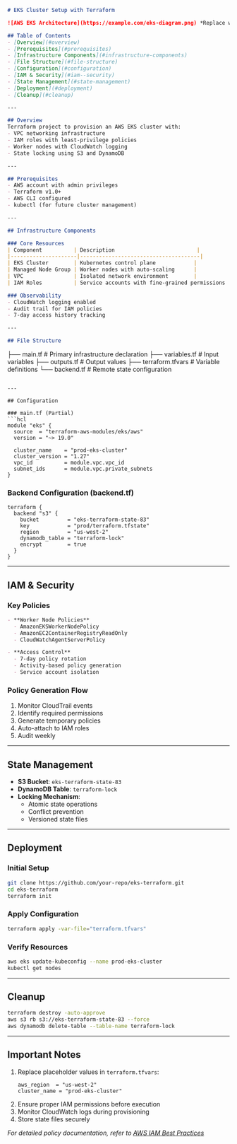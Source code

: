 
```markdown
# EKS Cluster Setup with Terraform

![AWS EKS Architecture](https://example.com/eks-diagram.png) *Replace with actual architecture diagram*

## Table of Contents
- [Overview](#overview)
- [Prerequisites](#prerequisites)
- [Infrastructure Components](#infrastructure-components)
- [File Structure](#file-structure)
- [Configuration](#configuration)
- [IAM & Security](#iam--security)
- [State Management](#state-management)
- [Deployment](#deployment)
- [Cleanup](#cleanup)

---

## Overview
Terraform project to provision an AWS EKS cluster with:
- VPC networking infrastructure
- IAM roles with least-privilege policies
- Worker nodes with CloudWatch logging
- State locking using S3 and DynamoDB

---

## Prerequisites
- AWS account with admin privileges
- Terraform v1.0+
- AWS CLI configured
- kubectl (for future cluster management)

---

## Infrastructure Components

### Core Resources
| Component          | Description                          |
|---------------------|--------------------------------------|
| EKS Cluster        | Kubernetes control plane            |
| Managed Node Group | Worker nodes with auto-scaling      |
| VPC                | Isolated network environment        |
| IAM Roles          | Service accounts with fine-grained permissions |

### Observability
- CloudWatch logging enabled
- Audit trail for IAM policies
- 7-day access history tracking

---

## File Structure
```
├── main.tf           # Primary infrastructure declaration
├── variables.tf      # Input variables
├── outputs.tf        # Output values
├── terraform.tfvars  # Variable definitions
└── backend.tf        # Remote state configuration
```

---

## Configuration

### main.tf (Partial)
```hcl
module "eks" {
  source  = "terraform-aws-modules/eks/aws"
  version = "~> 19.0"
  
  cluster_name    = "prod-eks-cluster"
  cluster_version = "1.27"
  vpc_id          = module.vpc.vpc_id
  subnet_ids      = module.vpc.private_subnets
}
```

### Backend Configuration (backend.tf)
```hcl
terraform {
  backend "s3" {
    bucket         = "eks-terraform-state-83"
    key            = "prod/terraform.tfstate"
    region         = "us-west-2"
    dynamodb_table = "terraform-lock"
    encrypt        = true
  }
}
```

---

## IAM & Security

### Key Policies
```markdown
- **Worker Node Policies**
  - AmazonEKSWorkerNodePolicy
  - AmazonEC2ContainerRegistryReadOnly
  - CloudWatchAgentServerPolicy

- **Access Control**
  - 7-day policy rotation
  - Activity-based policy generation
  - Service account isolation
```

### Policy Generation Flow
1. Monitor CloudTrail events
2. Identify required permissions
3. Generate temporary policies
4. Auto-attach to IAM roles
5. Audit weekly

---

## State Management
- **S3 Bucket**: `eks-terraform-state-83`
- **DynamoDB Table**: `terraform-lock`
- **Locking Mechanism**: 
  - Atomic state operations
  - Conflict prevention
  - Versioned state files

---

## Deployment

### Initial Setup
```bash
git clone https://github.com/your-repo/eks-terraform.git
cd eks-terraform
terraform init
```

### Apply Configuration
```bash
terraform apply -var-file="terraform.tfvars"
```

### Verify Resources
```bash
aws eks update-kubeconfig --name prod-eks-cluster
kubectl get nodes
```

---

## Cleanup
```bash
terraform destroy -auto-approve
aws s3 rb s3://eks-terraform-state-83 --force
aws dynamodb delete-table --table-name terraform-lock
```

---

## Important Notes
1. Replace placeholder values in `terraform.tfvars`:
   ```hcl
   aws_region  = "us-west-2"
   cluster_name = "prod-eks-cluster"
   ```
2. Ensure proper IAM permissions before execution
3. Monitor CloudWatch logs during provisioning
4. Store state files securely

*For detailed policy documentation, refer to [AWS IAM Best Practices](https://docs.aws.amazon.com/IAM/latest/UserGuide/best-practices.html)*
```

